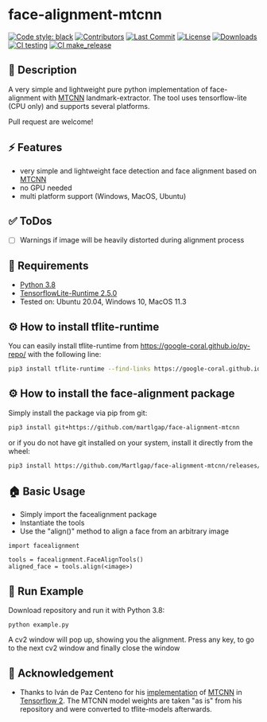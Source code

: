 # face-alignment-mtcnn
[![Code style: black](https://img.shields.io/badge/code%20style-black-000000.svg)](https://github.com/psf/black)
[![Contributors](https://img.shields.io/github/contributors/martlgap/face-alignment-mtcnn?color=green)](https://img.shields.io/github/contributors/martlgap/face-alignment-mtcnn?color=green)
[![Last Commit](https://img.shields.io/github/last-commit/martlgap/face-alignment-mtcnn)](https://img.shields.io/github/last-commit/martlgap/face-alignment-mtcnn)
[![License](https://img.shields.io/badge/license-MIT-blue)](https://img.shields.io/badge/license-MIT-blue)
[![Downloads](https://img.shields.io/github/downloads/martlgap/face-alignment-mtcnn/total)](https://img.shields.io/github/downloads/face-alignment-mtcnn/total)
[![CI testing](https://github.com/martlgap/face-alignment-mtcnn/actions/workflows/testing.yml/badge.svg)](https://github.com/martlgap/face-alignment-mtcnn/actions/workflows/testing.yml)
[![CI make_release](https://github.com/martlgap/face-alignment-mtcnn/actions/workflows/make_release.yml/badge.svg)](https://github.com/martlgap/face-alignment-mtcnn/actions/workflows/make_release.yml)


## 📘 Description
A very simple and lightweight pure python implementation of face-alignment with [MTCNN](https://arxiv.org/abs/1604.02878) landmark-extractor. The tool uses
tensorflow-lite (CPU only) and supports several platforms. 

Pull request are welcome!


## ⚡️ Features 
- very simple and lightweight face detection and face alignment based on [MTCNN](https://arxiv.org/abs/1604.02878)
- no GPU needed
- multi platform support (Windows, MacOS, Ubuntu)


## ✅ ToDos
- [ ] Warnings if image will be heavily distorted during alignment process


## 🥣 Requirements
- [Python 3.8](https://www.python.org/)
- [TensorflowLite-Runtime 2.5.0](https://www.tensorflow.org/lite/guide/python)
- Tested on: Ubuntu 20.04, Windows 10, MacOS 11.3


## ⚙️ How to install tflite-runtime
You can easily install tflite-runtime from https://google-coral.github.io/py-repo/ with the following line:
```zsh
pip3 install tflite-runtime --find-links https://google-coral.github.io/py-repo/tflite-runtime
```

## ⚙️ How to install the face-alignment package
Simply install the package via pip from git:
```zsh
pip3 install git+https://github.com/martlgap/face-alignment-mtcnn
``` 
or if you do not have git installed on your system, install it directly from the wheel:
```zsh
pip3 install https://github.com/Martlgap/face-alignment-mtcnn/releases/latest/download/face_alignment_mtcnn-0.3-py3-none-any.whl
``` 


## 🏠 Basic Usage
- Simply import the facealignment package
- Instantiate the tools
- Use the "align()" method to align a face from an arbitrary image
```shell
import facealignment

tools = facealignment.FaceAlignTools()
aligned_face = tools.align(<image>)
```


## 🚀 Run Example
Download repository and run it with Python 3.8:
```shell
python example.py
```
A cv2 window will pop up, showing you the alignment. Press any key, to 
go to the next cv2 window and finally close the window


## 🙏 Acknowledgement
- Thanks to Iván de Paz Centeno for his [implementation](https://github.com/ipazc/mtcnn) 
  of [MTCNN](https://arxiv.org/abs/1604.02878) in [Tensorflow 2](https://www.tensorflow.org/). 
  The MTCNN model weights are taken "as is" from his repository and were converted to tflite-models afterwards.
  
